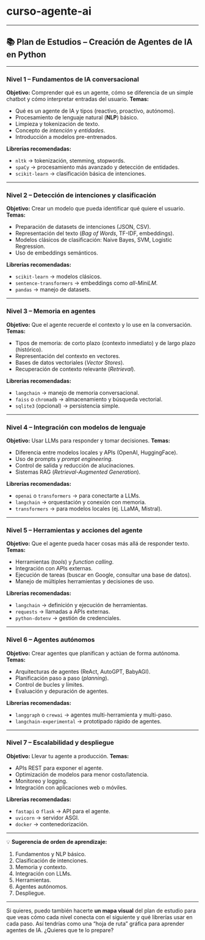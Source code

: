 # curso-agente-ai
---

## 📚 **Plan de Estudios – Creación de Agentes de IA en Python**

---

### **Nivel 1 – Fundamentos de IA conversacional**

**Objetivo:** Comprender qué es un agente, cómo se diferencia de un simple chatbot y cómo interpretar entradas del usuario.
**Temas:**

* Qué es un agente de IA y tipos (reactivo, proactivo, autónomo).
* Procesamiento de lenguaje natural (**NLP**) básico.
* Limpieza y tokenización de texto.
* Concepto de *intención* y *entidades*.
* Introducción a modelos pre-entrenados.

**Librerías recomendadas:**

* `nltk` → tokenización, stemming, stopwords.
* `spaCy` → procesamiento más avanzado y detección de entidades.
* `scikit-learn` → clasificación básica de intenciones.

---

### **Nivel 2 – Detección de intenciones y clasificación**

**Objetivo:** Crear un modelo que pueda identificar qué quiere el usuario.
**Temas:**

* Preparación de datasets de intenciones (JSON, CSV).
* Representación del texto (*Bag of Words*, TF-IDF, embeddings).
* Modelos clásicos de clasificación: Naive Bayes, SVM, Logistic Regression.
* Uso de embeddings semánticos.

**Librerías recomendadas:**

* `scikit-learn` → modelos clásicos.
* `sentence-transformers` → embeddings como *all-MiniLM*.
* `pandas` → manejo de datasets.

---

### **Nivel 3 – Memoria en agentes**

**Objetivo:** Que el agente recuerde el contexto y lo use en la conversación.
**Temas:**

* Tipos de memoria: de corto plazo (contexto inmediato) y de largo plazo (histórico).
* Representación del contexto en vectores.
* Bases de datos vectoriales (*Vector Stores*).
* Recuperación de contexto relevante (*Retrieval*).

**Librerías recomendadas:**

* `langchain` → manejo de memoria conversacional.
* `faiss` o `chromadb` → almacenamiento y búsqueda vectorial.
* `sqlite3` (opcional) → persistencia simple.

---

### **Nivel 4 – Integración con modelos de lenguaje**

**Objetivo:** Usar LLMs para responder y tomar decisiones.
**Temas:**

* Diferencia entre modelos locales y APIs (OpenAI, HuggingFace).
* Uso de prompts y *prompt engineering*.
* Control de salida y reducción de alucinaciones.
* Sistemas RAG (*Retrieval-Augmented Generation*).

**Librerías recomendadas:**

* `openai` o `transformers` → para conectarte a LLMs.
* `langchain` → orquestación y conexión con memoria.
* `transformers` → para modelos locales (ej. LLaMA, Mistral).

---

### **Nivel 5 – Herramientas y acciones del agente**

**Objetivo:** Que el agente pueda hacer cosas más allá de responder texto.
**Temas:**

* Herramientas (*tools*) y *function calling*.
* Integración con APIs externas.
* Ejecución de tareas (buscar en Google, consultar una base de datos).
* Manejo de múltiples herramientas y decisiones de uso.

**Librerías recomendadas:**

* `langchain` → definición y ejecución de herramientas.
* `requests` → llamadas a APIs externas.
* `python-dotenv` → gestión de credenciales.

---

### **Nivel 6 – Agentes autónomos**

**Objetivo:** Crear agentes que planifican y actúan de forma autónoma.
**Temas:**

* Arquitecturas de agentes (ReAct, AutoGPT, BabyAGI).
* Planificación paso a paso (*planning*).
* Control de bucles y límites.
* Evaluación y depuración de agentes.

**Librerías recomendadas:**

* `langgraph` o `crewai` → agentes multi-herramienta y multi-paso.
* `langchain-experimental` → prototipado rápido de agentes.

---

### **Nivel 7 – Escalabilidad y despliegue**

**Objetivo:** Llevar tu agente a producción.
**Temas:**

* APIs REST para exponer el agente.
* Optimización de modelos para menor costo/latencia.
* Monitoreo y logging.
* Integración con aplicaciones web o móviles.

**Librerías recomendadas:**

* `fastapi` o `flask` → API para el agente.
* `uvicorn` → servidor ASGI.
* `docker` → contenedorización.

---

💡 **Sugerencia de orden de aprendizaje:**

1. Fundamentos y NLP básico.
2. Clasificación de intenciones.
3. Memoria y contexto.
4. Integración con LLMs.
5. Herramientas.
6. Agentes autónomos.
7. Despliegue.

---

Si quieres, puedo también hacerte **un mapa visual** del plan de estudio para que veas cómo cada nivel conecta con el siguiente y qué librerías usar en cada paso. Así tendrías como una “hoja de ruta” gráfica para aprender agentes de IA.
¿Quieres que te lo prepare?
